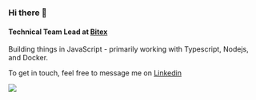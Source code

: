### Hi there 👋

#### Technical Team Lead at [Bitex](https://bitex.ir)

Building things in JavaScript - primarily working with Typescript, Nodejs, and Docker.

To get in touch, feel free to message me on [Linkedin](https://www.linkedin.com/in/alitorki/)

![](https://komarev.com/ghpvc/?username=ali-master&color=grey&style=flat)
